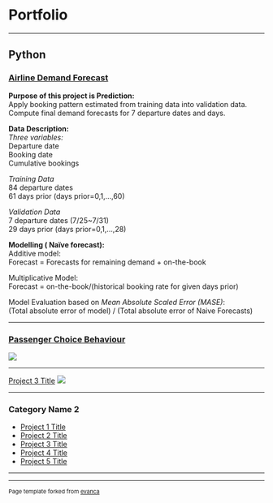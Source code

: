 # Portfolio

---

## Python

### [Airline Demand Forecast](https://github.com/huuminhn/Airline_Demand_Forecast)  
**Purpose of this project is Prediction:**  
Apply booking pattern estimated from training data into validation data.      
Compute final demand forecasts for 7 departure dates and days.  

**Data Description:**    
*Three variables:*  
Departure date  
Booking date  
Cumulative bookings  

*Training Data*  
84 departure dates  
61 days prior (days prior=0,1,…,60)  

*Validation Data*  
7 departure dates (7/25~7/31)  
29 days prior (days prior=0,1,…,28)  

**Modelling ( Naïve forecast):**    
Additive model:  
Forecast = Forecasts for remaining demand + on-the-book  

Multiplicative Model:  
Forecast = on-the-book/(historical booking rate for given days prior)  

Model Evaluation based on *Mean Absolute Scaled Error (MASE)*:  
(Total absolute error of model) / (Total absolute error of Naive Forecasts)  

---
### [Passenger Choice Behaviour](https://github.com/huuminhn/Passenger_Choice_Behaviour)
<img src="images/Airports.png?raw=true"/>

---
[Project 3 Title](http://www.google.com/)
<img src="images/dummy_thumbnail.jpg?raw=true"/>

---

### Category Name 2

- [Project 1 Title](https://github.com/huuminhn/Credit_Fraud_R)
- [Project 2 Title](http://example.com/)
- [Project 3 Title](http://example.com/)
- [Project 4 Title](http://example.com/)
- [Project 5 Title](http://example.com/)

---




---
<p style="font-size:11px">Page template forked from <a href="https://github.com/evanca/quick-portfolio">evanca</a></p>
<!-- Remove above link if you don't want to attibute -->
